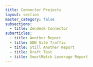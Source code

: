 ```yaml
---
title: Connector Projects
layout: section
master_category: false
subsections:
  - title: Zendesk Connector
subarticles:
  - title: Another Report
  - title: GDN Site Traffic
  - title: Still Another Report
  - title: Draft Test
  - title: SmartMatch Leverage Report
---
```




